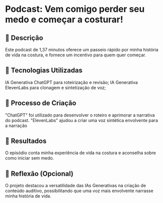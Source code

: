 # Podcast: Vem comigo perder seu medo e começar a costurar!

## 📒 Descrição
Este podcast de 1,37 minutos oferece um passeio rápido por minha história de vida na costura, e fornece um incentivo para quem quer começar.

## 🤖 Tecnologias Utilizadas
IA Generativa ChatGPT para roteirização e revisão;
IA Generativa ElevenLabs para clonagem e sintetização de voz;

## 🧐 Processo de Criação
"ChatGPT" foi utilizado para desenvolver o roteiro e aprimorar a narrativa do podcast. 
"ElevenLabs" ajudou a criar uma voz sintética envolvente para a narração

## 🚀 Resultados
O episódio conta minha experiência de vida na costura e aconselha sobre como iniciar sem medo.

## 💭 Reflexão (Opcional)
O projeto destacou a versatilidade das IAs Generativas na criação de conteúdo auditivo, possibilitando que uma voz mais envolvente narrasse minha história de vida.


